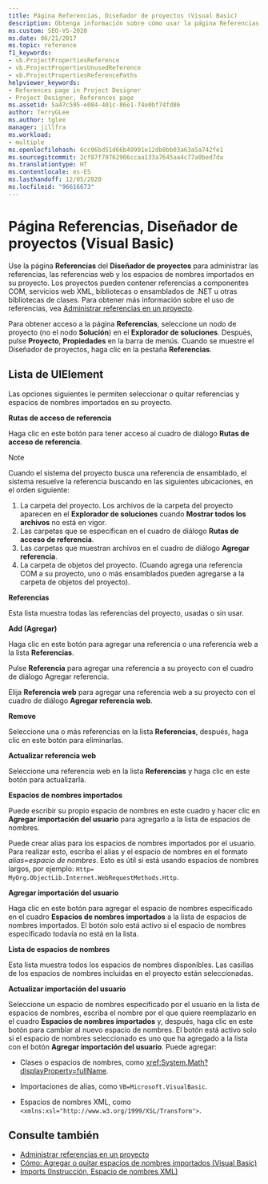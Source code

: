 ```yaml
---
title: Página Referencias, Diseñador de proyectos (Visual Basic)
description: Obtenga información sobre cómo usar la página Referencias del Diseñador de proyectos para administrar las referencias, las referencias web y los espacios de nombres importados del proyecto.
ms.custom: SEO-VS-2020
ms.date: 06/21/2017
ms.topic: reference
f1_keywords:
- vb.ProjectPropertiesReference
- vb.ProjectPropertiesUnusedReference
- vb.ProjectPropertiesReferencePaths
helpviewer_keywords:
- References page in Project Designer
- Project Designer, References page
ms.assetid: 5a47c595-e084-401c-86e1-74e0bf74fd86
author: TerryGLee
ms.author: tglee
manager: jillfra
ms.workload:
- multiple
ms.openlocfilehash: 6cc06bd51d66b49991e12db8bb03a63a5a742fe1
ms.sourcegitcommit: 2cf87f79762906ccaa133a7645aa4c77a0bed7da
ms.translationtype: HT
ms.contentlocale: es-ES
ms.lasthandoff: 12/05/2020
ms.locfileid: "96616673"
---
```

# <a name="references-page-project-designer-visual-basic"></a>Página Referencias, Diseñador de proyectos (Visual Basic)

Use la página **Referencias** del **Diseñador de proyectos** para administrar las referencias, las referencias web y los espacios de nombres importados en su proyecto. Los proyectos pueden contener referencias a componentes COM, servicios web XML, bibliotecas o ensamblados de .NET u otras bibliotecas de clases. Para obtener más información sobre el uso de referencias, vea [Administrar referencias en un proyecto](../../ide/managing-references-in-a-project.md).

Para obtener acceso a la página **Referencias**, seleccione un nodo de proyecto (no el nodo **Solución**) en el **Explorador de soluciones**. Después, pulse **Proyecto**, **Propiedades** en la barra de menús. Cuando se muestre el Diseñador de proyectos, haga clic en la pestaña **Referencias**.

## <a name="uielement-list"></a>Lista de UIElement

Las opciones siguientes le permiten seleccionar o quitar referencias y espacios de nombres importados en su proyecto.

**Rutas de acceso de referencia**

Haga clic en este botón para tener acceso al cuadro de diálogo **Rutas de acceso de referencia**.

> [!NOTE]
> Cuando el sistema del proyecto busca una referencia de ensamblado, el sistema resuelve la referencia buscando en las siguientes ubicaciones, en el orden siguiente:
>
> 1. La carpeta del proyecto. Los archivos de la carpeta del proyecto aparecen en el **Explorador de soluciones** cuando **Mostrar todos los archivos** no está en vigor.
> 2. Las carpetas que se especifican en el cuadro de diálogo **Rutas de acceso de referencia**.
> 3. Las carpetas que muestran archivos en el cuadro de diálogo **Agregar referencia**.
> 4. La carpeta de objetos del proyecto. (Cuando agrega una referencia COM a su proyecto, uno o más ensamblados pueden agregarse a la carpeta de objetos del proyecto).

 **Referencias**

Esta lista muestra todas las referencias del proyecto, usadas o sin usar.

 **Add (Agregar)**

Haga clic en este botón para agregar una referencia o una referencia web a la lista **Referencias**.

Pulse **Referencia** para agregar una referencia a su proyecto con el cuadro de diálogo Agregar referencia.

Elija **Referencia web** para agregar una referencia web a su proyecto con el cuadro de diálogo **Agregar referencia web**.

 **Remove**

Seleccione una o más referencias en la lista **Referencias**, después, haga clic en este botón para eliminarlas.

 **Actualizar referencia web**

Seleccione una referencia web en la lista **Referencias** y haga clic en este botón para actualizarla.

 **Espacios de nombres importados**

Puede escribir su propio espacio de nombres en este cuadro y hacer clic en **Agregar importación del usuario** para agregarlo a la lista de espacios de nombres.

Puede crear alias para los espacios de nombres importados por el usuario. Para realizar esto, escriba el alias y el espacio de nombres en el formato *alias*=*espacio de nombres*. Esto es útil si está usando espacios de nombres largos, por ejemplo: `Http= MyOrg.ObjectLib.Internet.WebRequestMethods.Http`.

 **Agregar importación del usuario**

Haga clic en este botón para agregar el espacio de nombres especificado en el cuadro **Espacios de nombres importados** a la lista de espacios de nombres importados. El botón solo está activo si el espacio de nombres especificado todavía no está en la lista.

 **Lista de espacios de nombres**

Esta lista muestra todos los espacios de nombres disponibles. Las casillas de los espacios de nombres incluidas en el proyecto están seleccionadas.

 **Actualizar importación del usuario**

Seleccione un espacio de nombres especificado por el usuario en la lista de espacios de nombres, escriba el nombre por el que quiere reemplazarlo en el cuadro **Espacios de nombres importados** y, después, haga clic en este botón para cambiar al nuevo espacio de nombres. El botón está activo solo si el espacio de nombres seleccionado es uno que ha agregado a la lista con el botón **Agregar importación del usuario**. Puede agregar:

- Clases o espacios de nombres, como <xref:System.Math?displayProperty=fullName>.

- Importaciones de alias, como `VB=Microsoft.VisualBasic`.

- Espacios de nombres XML, como `<xmlns:xsl="http://www.w3.org/1999/XSL/Transform">`.

## <a name="see-also"></a>Consulte también

- [Administrar referencias en un proyecto](../../ide/managing-references-in-a-project.md)
- [Cómo: Agregar o quitar espacios de nombres importados (Visual Basic)](../../ide/how-to-add-or-remove-imported-namespaces-visual-basic.md)
- [Imports (Instrucción, Espacio de nombres XML)](/dotnet/visual-basic/language-reference/statements/imports-statement-xml-namespace)
